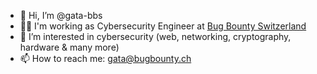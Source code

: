 - 👋 Hi, I’m @gata-bbs
- 🧑‍💼 I'm working as Cybersecurity Engineer at [Bug Bounty Switzerland](https://www.bugbounty.ch)
- 👀 I’m interested in cybersecurity (web, networking, cryptography, hardware & many more)
- 📫 How to reach me: gata@bugbounty.ch
